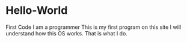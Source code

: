 # Hello-World
First Code
I am a programmer
This is my first program on this site
I will understand how this OS works. That is what I do.
